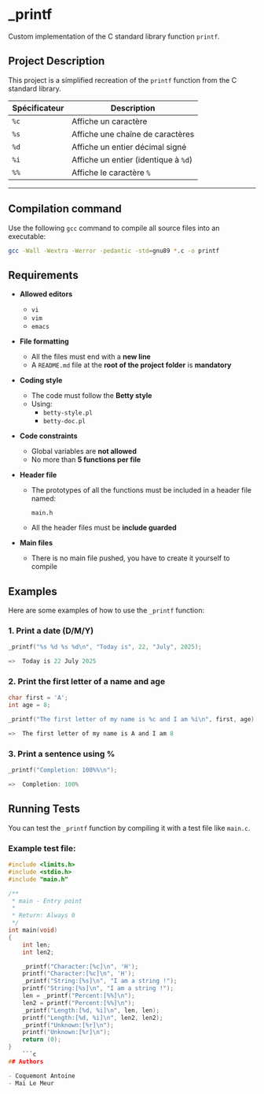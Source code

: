 
# _printf

Custom implementation of the C standard library function `printf`.


## Project Description

This project is a simplified recreation of the `printf` function from the C standard library.

| Spécificateur | Description                         |
|---------------|-------------------------------------|
| `%c`          | Affiche un caractère                |
| `%s`          | Affiche une chaîne de caractères    |
| `%d`          | Affiche un entier décimal signé     |
| `%i`          | Affiche un entier (identique à `%d`)|
| `%%`          | Affiche le caractère `%`            |

---
## Compilation command

Use the following `gcc` command to compile all source files into an executable:

```bash
gcc -Wall -Wextra -Werror -pedantic -std=gnu89 *.c -o printf
```
## Requirements

- **Allowed editors**
  - `vi`
  - `vim`
  - `emacs`

- **File formatting**
  - All the files must end with a **new line**
  - A `README.md` file at the **root of the project folder** is **mandatory**

- **Coding style**
  - The code must follow the **Betty style**
  - Using:
    - `betty-style.pl`
    - `betty-doc.pl`

- **Code constraints**
  - Global variables are **not allowed**
  - No more than **5 functions per file**

- **Header file**
  - The prototypes of all the functions must be included in a header file named:
    ```
    main.h
    ```
  - All the header files must be **include guarded**

- **Main files**
  - There is no main file pushed, you have to create it yourself to compile

## Examples

Here are some examples of how to use the `_printf` function:

### 1. Print a date (D/M/Y)

```c
_printf("%s %d %s %d\n", "Today is", 22, "July", 2025);

=>  Today is 22 July 2025
```

### 2. Print the first letter of a name and age

```c
char first = 'A';
int age = 8;

_printf("The first letter of my name is %c and I am %i\n", first, age);

=>  The first letter of my name is A and I am 8
```

### 3. Print a sentence using %

```c
_printf("Completion: 100%%\n");

=>  Completion: 100%
```
## Running Tests

You can test the `_printf` function by compiling it with a test file like `main.c`.

### Example test file:

```c
#include <limits.h>
#include <stdio.h>
#include "main.h"

/**
 * main - Entry point
 *
 * Return: Always 0
 */
int main(void)
{
    int len;
    int len2;

    _printf("Character:[%c]\n", 'H');
    printf("Character:[%c]\n", 'H');
    _printf("String:[%s]\n", "I am a string !");
    printf("String:[%s]\n", "I am a string !");
    len = _printf("Percent:[%%]\n");
    len2 = printf("Percent:[%%]\n");
    _printf("Length:[%d, %i]\n", len, len);
    printf("Length:[%d, %i]\n", len2, len2);
    _printf("Unknown:[%r]\n");
    printf("Unknown:[%r]\n");
    return (0);
}
    ```c
## Authors

- Coquemont Antoine
- Maï Le Meur
